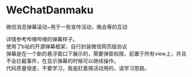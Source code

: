 # WeChatDanmaku
微信消息弹幕滚动~用于一些宣传活动，晚会等的互动

详情参考哔哩哔哩的弹幕样子。<br/>
使用了b站的开源弹幕框架，自行封装微信网页版协议<br/>
弹幕是在一个新的悬浮窗口下展示的，需要弹窗权限，前置于所有view上，并且不会拦截事件，在显示弹幕的时候可以继续操作。<br/>
代码质量很差，不要学习，我是赶着搞活动用的，请学习思路。
